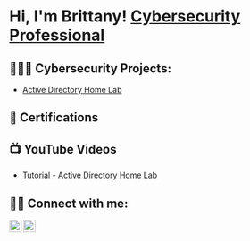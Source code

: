 <h1>Hi, I'm Brittany!  <a href="www.linkedin.com/in/brittanyk-cybersec/">Cybersecurity Professional</a>

<h2>👩🏽‍💻 Cybersecurity Projects:</h2>

  - [Active Directory Home Lab](https://github.com/joshmadakor1/Algorithms-Practice)
  
<h2>📄 Certifications</h2>


<h2>📺 YouTube Videos</h2>

- [Tutorial - Active Directory Home Lab](https://github.com/joshmadakor1/Algorithms-Practice)

<h2> 🤳🏽 Connect with me:</h2>

[<img align="left" alt="JoshMadakor | YouTube" width="22px" src="https://cdn.jsdelivr.net/npm/simple-icons@v3/icons/youtube.svg" />][youtube]
[<img align="left" alt="JoshMadakor | LinkedIn" width="22px" src="https://cdn.jsdelivr.net/npm/simple-icons@v3/icons/linkedin.svg" />][linkedin]

[youtube]: https://www.youtube.com/@PinkHustleDiaries
[linkedin]: https://www.linkedin.com/in/brittanyk-cybersec/

<!--
**joshmadakor1/joshmadakor1** is a ✨ _special_ ✨ repository because its `README.md` (this file) appears on your GitHub profile.

Here are some ideas to get you started:

- 🔭 I’m currently working on ...
- 🌱 I’m currently learning ...
- 👯 I’m looking to collaborate on ...
- 🤔 I’m looking for help with ...
- 💬 Ask me about ...
- 📫 How to reach me: ...
- 😄 Pronouns: ...
- ⚡ Fun fact: ...
-->
